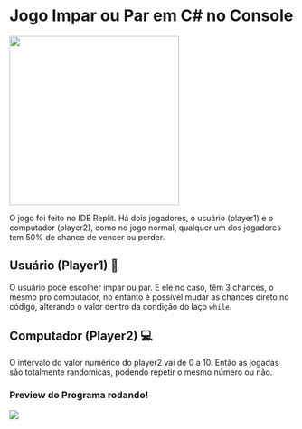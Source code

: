 # Jogo Impar ou Par em C# no Console

<img src="https://badwolf13blog.files.wordpress.com/2017/10/par-ou-impar-2-badwolf-13.jpg?w=500" width="300" />

O jogo foi feito no IDE Replit. Há dois jogadores, o usuário (player1) e o computador (player2), como no jogo normal, qualquer um dos jogadores tem 50% de chance
de vencer ou perder.

## Usuário (Player1) 👤
O usuário pode escolher impar ou par. E ele no caso, têm 3 chances, o mesmo pro computador, no entanto é possível mudar as chances direto no código, alterando o valor dentro
da condição do laço <code>while</code>.

## Computador (Player2) 💻
O intervalo do valor numérico do player2 vai de 0 a 10. Então as jogadas são totalmente randomicas, podendo repetir o mesmo número ou não.

### Preview do Programa rodando!

<img src="https://cdn.discordapp.com/attachments/865484290648178708/884949314995101786/ezgif.com-gif-maker.gif" />
